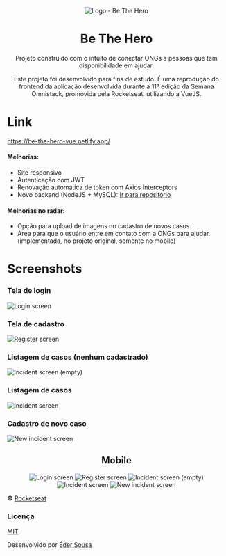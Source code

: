 <p align="center">
  <img alt="Logo - Be The Hero" src="src/assets/logo.svg">
</p>

<h1 align="center">
  Be The Hero
</h1>

<p align="center">
  Projeto construído com o intuito de conectar ONGs a pessoas que tem disponibilidade em ajudar.
</p>
<p align="center">
  Este projeto foi desenvolvido para fins de estudo. É uma reprodução do frontend da aplicação desenvolvida durante a 11ª edição da Semana Omnistack, promovida pela Rocketseat, utilizando a VueJS.
</p>

# Link

https://be-the-hero-vue.netlify.app/

<h4>
  Melhorias:
</h4>

- Site responsivo
- Autenticação com JWT
- Renovação automática de token com Axios Interceptors
- Novo backend (NodeJS + MySQL): [Ir para repositório](https://github.com/ederwms/api-bethehero)

<h4>
  Melhorias no radar:
</h4>

- Opção para upload de imagens  no cadastro de novos casos.
- Área para que o usuário entre em contato com a ONGs para ajudar. (implementada, no projeto original, somente no mobile)

# Screenshots

<h3>
  Tela de login
</h3>
<img alt="Login screen" src="src/assets/screenshots/login-bth.png">

<h3>
  Tela de cadastro
</h3>
<img alt="Register screen" src="src/assets/screenshots/cadastro-bth.png">

<h3>
  Listagem de casos (nenhum cadastrado)
</h3>
<img alt="Incident screen (empty)" src="src/assets/screenshots/incident-screen-empty.png">

<h3>
  Listagem de casos
</h3>
<img alt="Incident screen" src="src/assets/screenshots/incident-screen-populated.png">

<h3>
  Cadastro de novo caso
</h3>
<img alt="New incident screen" src="src/assets/screenshots/new-incident-screen.png">

<h2 align="center">
  Mobile
</h2>

<p align="center">
  <img alt="Login screen" src="src/assets/screenshots/mobile/login-bth-mobile.png">

  <img alt="Register screen" src="src/assets/screenshots/mobile/cadastro-bth-mobile.png">
  
  <img alt="Incident screen (empty)" src="src/assets/screenshots/mobile/incident-screen-empty-mobile.png">

  <img alt="Incident screen" src="src/assets/screenshots/mobile/incident-screen-populated-mobile.png">
  
  <img alt="New incident screen" src="src/assets/screenshots/mobile/new-incident-screen-mobile.png">
</p>

**&copy;** [Rocketseat](https://rocketseat.com.br/)

### Licença
[MIT](https://github.com/ederwms/bethehero-vue/blob/master/LICENSE)

Desenvolvido por [Éder Sousa](https://github.com/ederwms)
